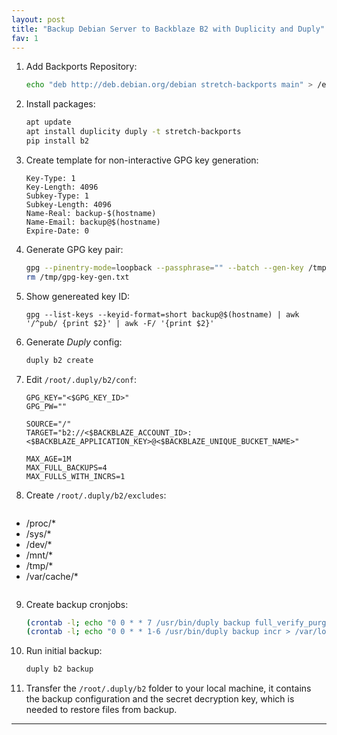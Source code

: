 ```yaml
---
layout: post
title: "Backup Debian Server to Backblaze B2 with Duplicity and Duply"
fav: 1
---
```


1. Add Backports Repository:
   ```bash
   echo "deb http://deb.debian.org/debian stretch-backports main" > /etc/apt/sources.list.d/stretch-backports"
   ```
2. Install packages:
   ```bash
   apt update
   apt install duplicity duply -t stretch-backports
   pip install b2
   ```
3. Create template for non-interactive GPG key generation:
   ```
   Key-Type: 1
   Key-Length: 4096
   Subkey-Type: 1
   Subkey-Length: 4096
   Name-Real: backup-$(hostname)
   Name-Email: backup@$(hostname)
   Expire-Date: 0
   ```
4. Generate GPG key pair:
   ```bash
   gpg --pinentry-mode=loopback --passphrase="" --batch --gen-key /tmp/gpg-key-gen.txt
   rm /tmp/gpg-key-gen.txt
   ```
5. Show genereated key ID:
   ```
   gpg --list-keys --keyid-format=short backup@$(hostname) | awk '/^pub/ {print $2}' | awk -F/ '{print $2}'
   ```
6. Generate *Duply* config:
   ```bash
   duply b2 create
   ```
7. Edit `/root/.duply/b2/conf`:
   ```
   GPG_KEY="<$GPG_KEY_ID>"
   GPG_PW=""

   SOURCE="/"
   TARGET="b2://<$BACKBLAZE_ACCOUNT_ID>:<$BACKBLAZE_APPLICATION_KEY>@<$BACKBLAZE_UNIQUE_BUCKET_NAME>"

   MAX_AGE=1M
   MAX_FULL_BACKUPS=4
   MAX_FULLS_WITH_INCRS=1
   ```
8. Create `/root/.duply/b2/excludes`:
   ```yml
- /proc/*
- /sys/*
- /dev/*
- /mnt/*
- /tmp/*
- /var/cache/*
   ```
9. Create backup cronjobs:
   ```bash
   (crontab -l; echo "0 0 * * 7 /usr/bin/duply backup full_verify_purge --force > /var/log/duply.log 2>&1") | crontab -
   (crontab -l; echo "0 0 * * 1-6 /usr/bin/duply backup incr > /var/log/duply.log 2>&1") | crontab -
   ```
10. Run initial backup:
    ```bash
    duply b2 backup
    ```
11. Transfer the `/root/.duply/b2` folder to your local machine, it contains the backup configuration and the secret decryption key, which is needed to restore files from backup.

---

